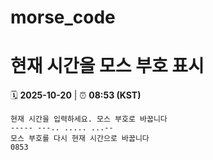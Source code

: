 # morse_code
# 현재 시간을 모스 부호 표시
<!-- MORSE_TIME_START -->
🗓️ **2025-10-20** | ⏰ **08:53 (KST)**

```
현재 시간을 입력하세요. 모스 부호로 바꿉니다
----- ---.. ..... ...--
모스 부호를 다시 현재 시간으로 바꿉니다
0853
```
<!-- MORSE_TIME_END -->
